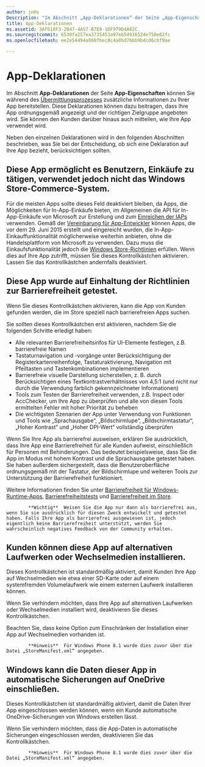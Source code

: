 ```yaml
---
author: jnHs
Description: "Im Abschnitt „App-Deklarationen“ der Seite „App-Eigenschaften“ können Sie während des Übermittlungsprozesses zusätzliche Informationen zu Ihrer App bereitstellen."
title: App-Deklarationen
ms.assetid: 3AF618F3-2B47-4A57-B7E8-1DF979D4A82C
ms.sourcegitcommit: 6530fa257ea3735453a97eb5d916524e750e62fc
ms.openlocfilehash: ee2e54494a868fbec8c4a8bd7bbb9bdcd6cbf9ae

---
```


# App-Deklarationen

Im Abschnitt **App-Deklarationen** der Seite **App-Eigenschaften** können Sie während des [Übermittlungsprozesses](app-submissions.md) zusätzliche Informationen zu Ihrer App bereitstellen. Diese Deklarationen können dazu beitragen, dass Ihre App ordnungsgemäß angezeigt und der richtigen Zielgruppe angeboten wird. Sie können den Kunden darüber hinaus auch mitteilen, wie Ihre App verwendet wird.

Neben den einzelnen Deklarationen wird in den folgenden Abschnitten beschrieben, was Sie bei der Entscheidung, ob sich eine Deklaration auf Ihre App bezieht, berücksichtigen sollten.

## Diese App ermöglicht es Benutzern, Einkäufe zu tätigen, verwendet jedoch nicht das Windows Store-Commerce-System.

Für die meisten Apps sollte dieses Feld deaktiviert bleiben, da Apps, die Möglichkeiten für In-App-Einkäufe bieten, im Allgemeinen die API für In-App-Einkäufe von Microsoft zur Erstellung und zum [Einreichen der IAPs](iap-submissions.md) verwenden. Gemäß der [Vereinbarung für App-Entwickler](https://msdn.microsoft.com/library/windows/apps/hh694058) können Apps, die vor dem 29. Juni 2015 erstellt und eingereicht wurden, die In-App-Einkauffunktionalität möglicherweise weiterhin anbieten, ohne die Handelsplattform von Microsoft zu verwenden. Dazu muss die Einkaufsfunktionalität jedoch die [Windows Store-Richtlinien](https://msdn.microsoft.com/library/windows/apps/dn764944.aspx#pol_10_8) erfüllen. Wenn dies auf Ihre App zutrifft, müssen Sie dieses Kontrollkästchen aktivieren. Lassen Sie das Kontrollkästchen andernfalls deaktiviert.

## Diese App wurde auf Einhaltung der Richtlinien zur Barrierefreiheit getestet.

Wenn Sie dieses Kontrollkästchen aktivieren, kann die App von Kunden gefunden werden, die im Store speziell nach barrierefreien Apps suchen.

Sie sollten dieses Kontrollkästchen erst aktivieren, nachdem Sie die folgenden Schritte erledigt haben:

-   Alle relevanten Barrierefreiheitsinfos für UI-Elemente festlegen, z.B. barrierefreie Namen
-   Tastaturnavigation und -vorgänge unter Berücksichtigung der Registerkartenreihenfolge, Tastaturaktivierung, Navigation mit Pfeiltasten und Tastenkombinationen implementieren
-   Barrierefreie visuelle Darstellung sicherstellen, z. B. durch Berücksichtigen eines Textkontrastverhältnisses von 4,5:1 (und nicht nur durch die Verwendung farblich gekennzeichneter Informationen)
-   Tools zum Testen der Barrierefreiheit verwenden, z.B. Inspect oder AccChecker, um Ihre App zu überprüfen und alle von diesen Tools ermittelten Fehler mit hoher Priorität zu beheben
-   Die wichtigsten Szenarien der App unter Verwendung von Funktionen und Tools wie „Sprachausgabe“, „Bildschirmlupe“, „Bildschirmtastatur“, „Hoher Kontrast“ und „Hoher DPI-Wert“ vollständig überprüfen

Wenn Sie Ihre App als barrierefrei ausweisen, erklären Sie ausdrücklich, dass Ihre App eine Barrierefreiheit für alle Kunden aufweist, einschließlich für Personen mit Behinderungen. Das bedeutet beispielsweise, dass Sie die App im Modus mit hohem Kontrast und die Sprachausgabe getestet haben. Sie haben außerdem sichergestellt, dass die Benutzeroberfläche ordnungsgemäß mit der Tastatur, der Bildschirmlupe und weiteren Tools zur Unterstützung der Barrierefreiheit funktioniert.

Weitere Informationen finden Sie unter [Barrierefreiheit für Windows-Runtime-Apps](https://msdn.microsoft.com/library/windows/apps/dn263101), [Barrierefreiheitstests](https://msdn.microsoft.com/library/windows/apps/mt297664) und [Barrierefreiheit im Store](https://msdn.microsoft.com/library/windows/apps/mt297663).

> 
            **Wichtig**  Weisen Sie die App nur dann als barrierefrei aus, wenn Sie sie ausdrücklich für diesen Zweck entwickelt und getestet haben. Falls Ihre App als barrierefrei ausgewiesen ist, jedoch eigentlich keine Barrierefreiheit unterstützt, werden Sie wahrscheinlich negatives Feedback von der Community erhalten.

## Kunden können diese App auf alternativen Laufwerken oder Wechselmedien installieren.

Dieses Kontrollkästchen ist standardmäßig aktiviert, damit Kunden Ihre App auf Wechselmedien wie etwa einer SD-Karte oder auf einem systemfremden Volumelaufwerk wie einem externen Laufwerk installieren können.

Wenn Sie verhindern möchten, dass Ihre App auf alternativen Laufwerken oder Wechselmedien installiert wird, deaktivieren Sie dieses Kontrollkästchen.

Beachten Sie, dass keine Option zum Einschränken der Installation einer App auf Wechselmedien vorhanden ist.

> 
            **Hinweis**  Für Windows Phone 8.1 wurde dies zuvor über die Datei „StoreManifest.xml“ angegeben.

## Windows kann die Daten dieser App in automatische Sicherungen auf OneDrive einschließen.

Dieses Kontrollkästchen ist standardmäßig aktiviert, damit die Daten Ihrer App eingeschlossen werden können, wenn ein Kunde automatische OneDrive-Sicherungen von Windows erstellen lässt.

Wenn Sie verhindern möchten, dass die App-Daten in automatische Sicherungen eingeschlossen werden, deaktivieren Sie das Kontrollkästchen.

> 
            **Hinweis**  Für Windows Phone 8.1 wurde dies zuvor über die Datei „StoreManifest.xml“ angegeben.

 

 

 







<!--HONumber=Jun16_HO4-->


